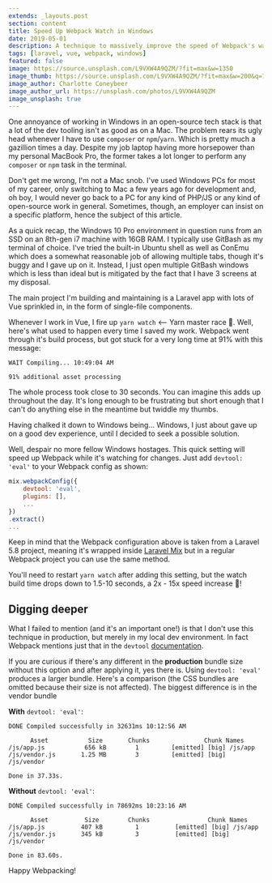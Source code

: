 ```yaml
---
extends: _layouts.post
section: content
title: Speed Up Webpack Watch in Windows
date: 2019-05-01
description: A technique to massively improve the speed of Webpack's watch command in Windows.
tags: [laravel, vue, webpack, windows]
featured: false
image: https://source.unsplash.com/L9VXW4A9QZM/?fit=max&w=1350
image_thumb: https://source.unsplash.com/L9VXW4A9QZM/?fit=max&w=200&q=75
image_author: Charlotte Coneybeer
image_author_url: https://unsplash.com/photos/L9VXW4A9QZM
image_unsplash: true
---
```


One annoyance of working in Windows in an open-source tech stack is that a lot of the dev tooling isn't as good as on a Mac. The problem rears its ugly head whenever I have to use `composer` or `npm`/`yarn`. Which is pretty much a gazillion times a day. Despite my job laptop having more horsepower than my personal MacBook Pro, the former takes a lot longer to perform any `composer` or `npm` task in the terminal.

Don't get me wrong, I'm not a Mac snob. I've used Windows PCs for most of my career, only switching to Mac a few years ago for development and, oh boy, I would never go back to a PC for any kind of PHP/JS or any kind of open-source work in general. Sometimes, though, an employer can insist on a specific platform, hence the subject of this article.

As a quick recap, the Windows 10 Pro environment in question runs from an SSD on an 8th-gen i7 machine with 16GB RAM. I typically use GitBash as my terminal of choice. I've tried the built-in Ubuntu shell as well as ConEmu which does a somewhat reasonable job of allowing multiple tabs, though it's buggy and I gave up on it. Instead, I just open multiple GitBash windows which is less than ideal but is mitigated by the fact that I have 3 screens at my disposal.

The main project I'm building and maintaining is a Laravel app with lots of Vue sprinkled in, in the form of single-file components.

Whenever I work in Vue, I fire up `yarn watch` <-- Yarn master race 🙂. Well, here's what used to happen every time I saved my work. Webpack went through it's build process, but got stuck for a very long time at 91% with this message: 

```
WAIT Compiling... 10:49:04 AM

91% additional asset processing
```

The whole process took close to 30 seconds. You can imagine this adds up throughout the day. It's long enough to be frustrating but short enough that I can't do anything else in the meantime but twiddle my thumbs.

Having chalked it down to Windows being... Windows, I just about gave up on a good dev experience, until I decided to seek a possible solution.

Well, despair no more fellow Windows hostages. This quick setting will speed up Webpack while it's watching for changes. Just add `devtool: 'eval'` to your Webpack config as shown:

```javascript
mix.webpackConfig({ 
    devtool: 'eval',
    plugins: [],
    ...
})
.extract()
...
```

Keep in mind that the Webpack configuration above is taken from a Laravel 5.8 project, meaning it's wrapped inside [Laravel Mix](https://laravel-mix.com/) but in a regular Webpack project you can use the same method. 

You'll need to restart `yarn watch` after adding this setting, but the watch build time drops down to 1.5-10 seconds, a 2x - 15x speed increase 🚀!

## Digging deeper

What I failed to mention (and it's an important one!) is that I don't use this technique in production, but merely in my local dev environment. In fact Webpack mentions just that in the `devtool` [documentation](https://webpack.js.org/configuration/devtool/).

If you are curious if there's any different in the **production** bundle size without this option and after applying it, yes there is. Using `devtool: 'eval'` produces a larger bundle. Here's a comparison (the CSS bundles are omitted because their size is not affected). The biggest difference is in the vendor bundle

**With** `devtool: 'eval'`:

```
DONE Compiled successfully in 32631ms 10:12:56 AM

      Asset           Size       Chunks               Chunk Names
/js/app.js           656 kB        1         [emitted] [big] /js/app 
/js/vendor.js       1.25 MB        3         [emitted] [big] /js/vendor

Done in 37.33s.
```

**Without** `devtool: 'eval'`:

```
DONE Compiled successfully in 78692ms 10:23:16 AM

      Asset          Size        Chunks                Chunk Names
/js/app.js          407 kB         1          [emitted] [big] /js/app 
/js/vendor.js       345 kB         3          [emitted] [big] /js/vendor

Done in 83.60s. 
```

Happy Webpacking!

